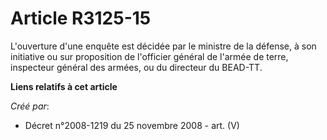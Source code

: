 # Article R3125-15

L'ouverture d'une enquête est décidée par le ministre de la défense, à son initiative ou sur proposition de l'officier
général de l'armée de terre, inspecteur général des armées, ou du directeur du BEAD-TT.

**Liens relatifs à cet article**

_Créé par_:

  - Décret n°2008-1219 du 25 novembre 2008 - art. (V)

